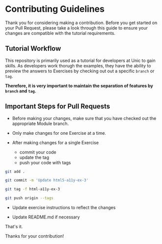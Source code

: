 # Contributing Guidelines

Thank you for considering making a contribution. Before you get started on your Pull Request, please take a look through this guide to ensure your changes are compatible with the tutorial requirements.

## Tutorial Workflow

This repository is primarily used as a tutorial for developers at Unic to gain skills. As developers work thorugh the examples, they have the ability to preview the answers to Exercises by checking out out a specific `branch` or `tag`.

**Therefore, it is very important to maintain the separation of features by `branch` and `tag`.**

## Important Steps for Pull Requests

* Before making your changes, make sure that you have checked out the appropriate Module branch.

* Only make changes for one Exercise at a time.

* After making changes for a single Exercise
  * commit your code
  * update the tag
  * push your code with tags

```sh
git add .

git commit -m 'Update html5-a11y-ex-3'

git tag -f html-a11y-ex-3

git push origin --tags
```

* Update exercise instructions to reflect the changes

* Update README.md if necessary

That's it.

Thanks for your contribution!
